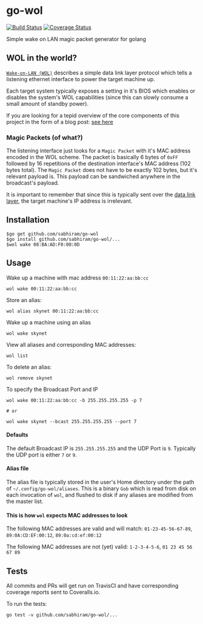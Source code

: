 # go-wol

[![Build Status](https://travis-ci.org/sabhiram/go-wol.svg?branch=master)](https://travis-ci.org/sabhiram/go-wol) [![Coverage Status](https://coveralls.io/repos/sabhiram/go-wol/badge.svg)](https://coveralls.io/r/sabhiram/go-wol)

Simple wake on LAN magic packet generator for golang

## WOL in the world?

[`Wake-on-LAN (WOL)`](http://en.wikipedia.org/wiki/Wake-on-LAN) describes a simple data link layer protocol which tells a listening ethernet interface to power the target machine up.

Each target system typically exposes a setting in it's BIOS which enables or disables the system's WOL capabilities (since this can slowly consume a small amount of standby power).

If you are looking for a tepid overview of the core components of this project in the form of a blog post: [see here](http://sabhiram.com/development/2015/02/16/sending_wol_packets_with_golang.html)

### Magic Packets (of what?)

The listening interface just looks for a `Magic Packet` with it's MAC address encoded in the WOL scheme. The packet is basically 6 bytes of `0xFF` followed by 16 repetitions of the destination interface's MAC address (102 bytes total). The `Magic Packet` does not have to be exactly 102 bytes, but it's relevant payload is. This payload can be sandwiched anywhere in the broadcast's payload.

It is important to remember that since this is typically sent over the [data link layer](http://en.wikipedia.org/wiki/Data_link_layer), the target machine's IP address is irrelevant.

## Installation

```
$go get github.com/sabhiram/go-wol
$go install github.com/sabhiram/go-wol/...
$wol wake 08:BA:AD:F0:00:0D
```

## Usage

Wake up a machine with mac address `00:11:22:aa:bb:cc`
    
    wol wake 00:11:22:aa:bb:cc

Store an alias:
    
    wol alias skynet 00:11:22:aa:bb:cc

Wake up a machine using an alias

    wol wake skynet

View all aliases and corresponding MAC addresses:
    
    wol list

To delete an alias:
    
    wol remove skynet

To specify the Broadcast Port and IP

```
wol wake 00:11:22:aa:bb:cc -b 255.255.255.255 -p 7

# or

wol wake skynet --bcast 255.255.255.255 --port 7
```

#### Defaults

The default Broadcast IP is `255.255.255.255` and the UDP Port is `9`. Typically the UDP port is either `7` or `9`.

#### Alias file

The alias file is typically stored in the user's Home directory under the path of `~/.config/go-wol/aliases`. This is a binary `Gob` which is read from disk on each invocation of `wol`, and flushed to disk if any aliases are modified from the master list.

#### This is how `wol` expects MAC addresses to look

The following MAC addresses are valid and will match:
`01-23-45-56-67-89`, `89:0A:CD:EF:00:12`, `89:0a:cd:ef:00:12`

The following MAC addresses are not (yet) valid:
`1-2-3-4-5-6`, `01 23 45 56 67 89`

## Tests

All commits and PRs will get run on TravisCI and have corresponding coverage reports sent to Coveralls.io.

To run the tests:

    go test -v github.com/sabhiram/go-wol/...
